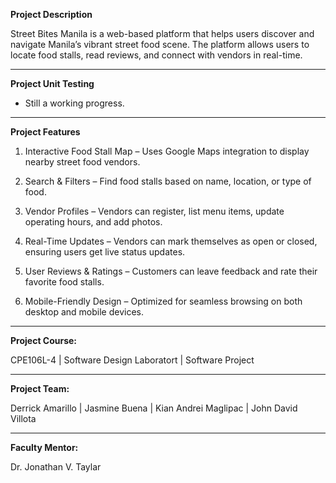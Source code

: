**Project Description**

Street Bites Manila is a web-based platform that helps users discover and navigate Manila’s vibrant street food scene. The platform allows users to locate food stalls, read reviews, and connect with vendors in real-time.

________________________________________________________________________________________
**Project Unit Testing**
- Still a working progress.

________________________________________________________________________________________
**Project Features**

1. Interactive Food Stall Map – Uses Google Maps integration to display nearby street food vendors.

2. Search & Filters – Find food stalls based on name, location, or type of food.

3. Vendor Profiles – Vendors can register, list menu items, update operating hours, and add photos.

4. Real-Time Updates – Vendors can mark themselves as open or closed, ensuring users get live status updates.

5. User Reviews & Ratings – Customers can leave feedback and rate their favorite food stalls.

6. Mobile-Friendly Design – Optimized for seamless browsing on both desktop and mobile devices.

________________________________________________________________________________________
**Project Course:**

CPE106L-4 | Software Design Laboratort | Software Project
________________________________________________________________________________________
**Project Team:**

Derrick Amarillo  |  Jasmine Buena  |  Kian Andrei Maglipac  |  John David Villota

________________________________________________________________________________________
**Faculty Mentor:**

Dr. Jonathan V. Taylar
